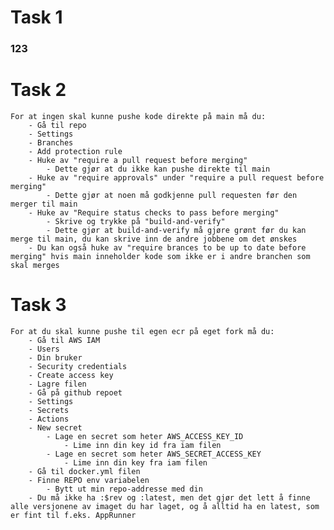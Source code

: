 # Task 1

### 123

# Task 2
    For at ingen skal kunne pushe kode direkte på main må du:
        - Gå til repo
        - Settings
        - Branches
        - Add protection rule
        - Huke av "require a pull request before merging"
            - Dette gjør at du ikke kan pushe direkte til main
        - Huke av "require approvals" under "require a pull request before merging"
            - Dette gjør at noen må godkjenne pull requesten før den merger til main
        - Huke av "Require status checks to pass before merging"
            - Skrive og trykke på "build-and-verify"
            - Dette gjør at build-and-verify må gjøre grønt før du kan merge til main, du kan skrive inn de andre jobbene om det ønskes
        - Du kan også huke av "require brances to be up to date before merging" hvis main inneholder kode som ikke er i andre branchen som skal merges
        
# Task 3
    For at du skal kunne pushe til egen ecr på eget fork må du:
        - Gå til AWS IAM
        - Users
        - Din bruker
        - Security credentials
        - Create access key
        - Lagre filen
        - Gå på github repoet
        - Settings
        - Secrets
        - Actions
        - New secret
            - Lage en secret som heter AWS_ACCESS_KEY_ID
                - Lime inn din key id fra iam filen
            - Lage en secret som heter AWS_SECRET_ACCESS_KEY
                - Lime inn din key fra iam filen
        - Gå til docker.yml filen
        - Finne REPO env variabelen
            - Bytt ut min repo-addresse med din
        - Du må ikke ha :$rev og :latest, men det gjør det lett å finne alle versjonene av imaget du har laget, og å alltid ha en latest, som er fint til f.eks. AppRunner
